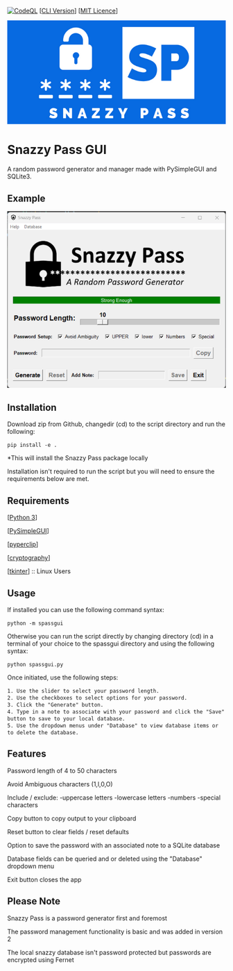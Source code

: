 [![CodeQL](https://github.com/sorzkode/spassgui/actions/workflows/codeql-analysis.yml/badge.svg)](https://github.com/sorzkode/spassgui/actions/workflows/codeql-analysis.yml)
[[CLI Version](https://github.com/sorzkode/spasscli)]
[[MIT Licence](https://en.wikipedia.org/wiki/MIT_License)]


![alt text](https://raw.githubusercontent.com/sorzkode/spassgui/master/assets/spgit.png)

# Snazzy Pass GUI

A random password generator and manager made with PySimpleGUI and SQLite3.

## Example

![alt text](https://raw.githubusercontent.com/sorzkode/spassgui/master/assets/example.png)

## Installation

Download zip from Github, changedir (cd) to the script directory and run the following:
```
pip install -e .
```
*This will install the Snazzy Pass package locally 

Installation isn't required to run the script but you will need to ensure the requirements below are met.

## Requirements

  [[Python 3](https://www.python.org/downloads/)]

  [[PySimpleGUI](https://pypi.org/project/PySimpleGUI/)] 

  [[pyperclip](https://pypi.org/project/pyperclip3/)]

  [[cryptography](https://pypi.org/project/cryptography/)]

  [[tkinter](https://docs.python.org/3/library/tkinter.html)] :: Linux Users

## Usage

If installed you can use the following command syntax:
```
python -m spassgui
```

Otherwise you can run the script directly by changing directory (cd) in a terminal of your choice to the spassgui directory and using the following syntax:
```
python spassgui.py
```

Once initiated, use the following steps:
```            
1. Use the slider to select your password length.
2. Use the checkboxes to select options for your password.
3. Click the "Generate" button.
4. Type in a note to associate with your password and click the "Save" button to save to your local database.
5. Use the dropdown menus under "Database" to view database items or to delete the database.
```
## Features

  Password length of 4 to 50 characters
  
  Avoid Ambiguous characters (1,l,0,O)
  
  Include / exclude: 
    -uppercase letters
    -lowercase letters
    -numbers
    -special characters
  
  Copy button to copy output to your clipboard
  
  Reset button to clear fields / reset defaults

  Option to save the password with an associated note to a SQLite database
  
  Database fields can be queried and or deleted using the "Database" dropdown menu
  
  Exit button closes the app

## Please Note

  Snazzy Pass is a password generator first and foremost

  The password management functionality is basic and was added in version 2
  
  The local snazzy database isn't password protected but passwords are encrypted using Fernet




